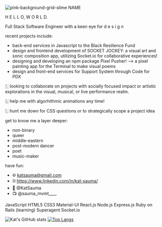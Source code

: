 
![pink-background-grid-slime NAME](https://user-images.githubusercontent.com/74579728/117240753-6431ca00-ade6-11eb-8bbd-96842c72f260.jpg)




<!--
**kat-sauma/kat-sauma** is a ✨ _special_ ✨ repository because its `README.md` (this file) appears on your GitHub profile. -->

H E L L O, W O R L D.
 
Full Stack Software Engineer with a keen eye for d e s i g n 

recent projects include: 
* back-end services in Javascript to the Black Resilience Fund
* design and frontend development of SOCKET JOCKEY: a visual art and sonic composition app, utilizing Socket.io for collaborative experiences!
* designing and developing an npm package Pixel Pusher! --> a pixel painting app for the Terminal to make visual poems
* design and front-end services for Support System through Code for PDX


🀢 looking to collaborate on projects with socially focused impact or artistic explorations in the visual, musical, or live performance realm.


🀥 help me with algorhithmic animations any time!


🀣 hunt me down for CSS questions or to strategically scope a project idea


get to know me a layer deeper:
* non-binary
* queer
* middle-eastern
* post-modern dancer
* poet
* music-maker

have fun:
- 🌐  katsauma@gmail.com
- ⛓  https://www.linkedin.com/in/kat-sauma/
- 🐣  @KatSauma
- 📺  @sauma_mvmt____

JavaScript
HTML5
CSS3
Material-UI
React.js
Node.js
Express.js
Ruby on Rails (learning)
Superagent
Socket.io

![Kat's GitHub stats](https://github-readme-stats.vercel.app/api?username=kat-sauma&theme=buefy&show_icons=true&bg_color=DEG,FFC476,FFEF72,B3F0C4,E2D3F2,A3C0FA)
[![Top Langs](https://github-readme-stats.vercel.app/api/top-langs/?username=kat-sauma&layout=compact)](https://github.com/kat-sauma/github-readme-stats&text_color=DEG,A3C0FA)

